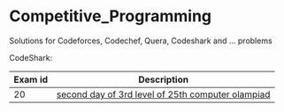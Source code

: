 # Competitive_Programming
Solutions for Codeforces, Codechef, Quera, Codeshark and ... problems

CodeShark:

| Exam id |                    Description                     |
| ------- | -------------------------------------------------- |
| 20      | [second day of 3rd level of 25th computer olampiad](https://github.com/ssadras/Competitive_Programming/tree/main/Codeshark/Exam20)  |
